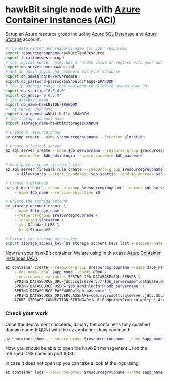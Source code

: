 # hawkBit single node with [Azure Container Instances (ACI)](https://azure.microsoft.com/en-us/services/container-instances/)

Setup an Azure resource group including [Azure SQL Database](https://azure.microsoft.com/en-us/services/sql-database/) and [Azure Storage](https://azure.microsoft.com/en-us/services/storage/) account.

```bash
# The data center and resource name for your resources
export resourcegroupname=hawkBitTestResource
export location=westeurope
# The logical server name: Use a random value or replace with your own value (do not capitalize)
export db_servername=hawkbitsql
# Set an admin login and password for your database
export db_adminlogin=ServerAdmin
export db_password=passwdYouShouldChange-$RANDOM
# The ip address range that you want to allow to access your DB
export db_startip="0.0.0.0"
export db_endip="0.0.0.0"
# The database name
export db_name=hawkBitDb-$RANDOM
# The server DNS name
export app_name=hawkbit-hello-$RANDOM
# The storage account name
export storage_name=hawkbitstorage$RANDOM

# Create a resource group
az group create --name $resourcegroupname --location $location

# Create a logical server
az sql server create --name $db_servername --resource-group $resourcegroupname --location $location \
    --admin-user $db_adminlogin --admin-password $db_password

# Configure a server firewall rule
az sql server firewall-rule create --resource-group $resourcegroupname --server $db_servername \
    -n AllowYourIp --start-ip-address $db_startip --end-ip-address $db_endip

# Create a database
az sql db create --resource-group $resourcegroupname --server $db_servername \
    --name $db_name --service-objective S0

# Create the storage account
az storage account create \
    --name $storage_name \
    --resource-group $resourcegroupname \
    --location $location \
    --sku Standard_LRS \
    --kind StorageV2

# Extract the storage access key
export storage_access_key=`az storage account keys list --account-name $storage_name --resource-group $resourcegroupname --output=tsv|cut  -f3| head -1`
```

Now run your hawkBit container. We are using in this case [Azure Container Instances (ACI)](https://azure.microsoft.com/en-us/services/container-instances/).

```bash
az container create --resource-group $resourcegroupname --name $app_name --image <YourAcrLoginServer>/hawkbit-update-server-azure --registry-login-server <YourAcrLoginServer> --registry-username <YourAcrName> --registry-password <YourAcrPassword> --cpu 1 --memory 1 \
    --dns-name-label $app_name --ports 8080 \
    --environment-variables SPRING_JPA_DATABASE=SQL_SERVER \
    SPRING_DATASOURCE_URL=jdbc:sqlserver://"$db_servername".database.windows.net:1433\;database="$db_name"\;user="$db_adminlogin"@"$db_servername"\;password="$db_password"\;encrypt=true\;trustServerCertificate=false\;hostNameInCertificate=*.database.windows.net\;loginTimeout=30 \
    SPRING_DATASOURCE_USER="$db_adminlogin"@"$db_servername" \
    SPRING_DATASOURCE_PASSWORD="$db_password" \
    SPRING_DATASOURCE_DRIVERCLASSNAME=com.microsoft.sqlserver.jdbc.SQLServerDriver \
    AZURE_STORAGE_CONNECTION_STRING=DefaultEndpointsProtocol=https\;AccountName="$storage_name"\;AccountKey="$storage_access_key"\;EndpointSuffix=core.windows.net
```

### Check your work

Once the deployment succeeds, display the container's fully qualified domain name (FQDN) with the az container show command:

```bash
az container show --resource-group $resourcegroupname --name $app_name --query ipAddress.fqdn
```

Now, you should be able to open the hawkBit management UI on the returned DNS name on port 8080.

In case it does not open up you can take a look at the logs using:

```bash
az container logs --resource-group $resourcegroupname --name $app_name
```